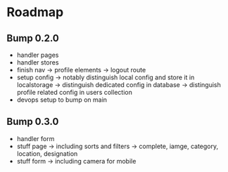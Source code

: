 # Roadmap

## Bump 0.2.0

- handler pages
- handler stores
- finish nav
  -> profile elements
  -> logout route
- setup config
  -> notably distinguish local config and store it in localstorage
  -> distinguish dedicated config in database
  -> distinguish profile related config in users collection
- devops setup to bump on main

## Bump 0.3.0

- handler form
- stuff page
  -> including sorts and filters
  -> complete, iamge, category, location, designation
- stuff form
  -> including camera for mobile
